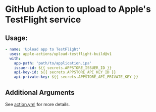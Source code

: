 # GitHub Action to upload to Apple's TestFlight service

## Usage:

```yaml
- name: 'Upload app to TestFlight'
  uses: apple-actions/upload-testflight-build@v1
  with: 
    app-path: 'path/to/application.ipa' 
    issuer-id: ${{ secrets.APPSTORE_ISSUER_ID }}
    api-key-id: ${{ secrets.APPSTORE_API_KEY_ID }}
    api-private-key: ${{ secrets.APPSTORE_API_PRIVATE_KEY }}
```

## Additional Arguments

See [action.yml](action.yml) for more details.

